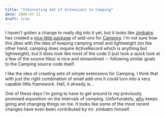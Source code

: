 ```yaml
---
title: "Interesting Set of Extensions to Camping"
date: 2006-07-11
draft: true
---
```

I haven't gotten a change to really dig into it yet, but it looks like [zimbatm](https://web.archive.org/web/20070613015007/http://zimbatm.oree.ch/) has created a [nice little package](https://web.archive.org/web/20070613015007/http://zimbatm.oree.ch/articles/2006/07/10/about-equipment) of add-ons for [Camping](https://web.archive.org/web/20070613015007/http://code.whytheluckystiff.net/camping). I'm not sure how this jibes with the idea of keeping camping small and lightweight (on the other hand, camping does require ActiveRecord which is anything but lightweight), but it does look like most of the code (I just took a quick look at a few of the source files) is nice and streamlined -- following similar goals to the Camping source code itself. 

I like the idea of creating sets of simple extensions for Camping. I think that with just the right combination of small add-ons it could turn into a very capable little framework. Hell, it already is...   

One of these days I'm going to have to get around to my previously promised exposition on the internals of camping. Unfortunately, [why](https://web.archive.org/web/20070613015007/http://www.whytheluckystiff.net/) keeps going and changing things on me. It looks like some of the most recent changes have even been contributed by mr. zimbatm himself. 
